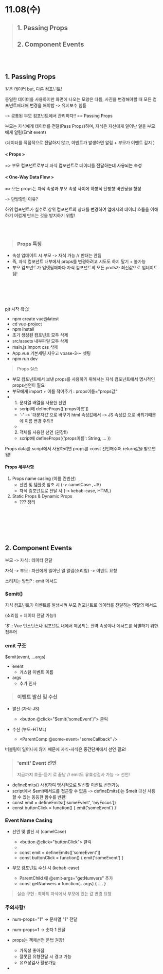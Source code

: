 # 11.08(수)

> ## 1. Passing Props
> ## 2. Component Events
>

<br>
<br>

## 1. Passing Props

같은 데이터 but, 다른 컴포넌트!

동일한 데이터를 사용하지만 화면에 나오는 모양은 다름, 사진을 변경해야할 때 모든 컴포넌트에대해 변경을 해야함 -> 유지보수 힘듦

-> 공통된 부모 컴포넌트에서 관리하자!! == Passing Props


부모는 자식에게 데이터를 전달(Pass Props)하며, 자식은 자신에게 일어난 일을 부모에게 알림(Emit event) 

(데이터를 직접적으로 전달하지 않고, 이벤트가 발생하면 알림 + 부모가 이벤트 감지 )

#### < Props >
=> 부모 컴포넌트로부터 자식 컴포넌트로 데이터를 전달하는데 사용되는 속성

#### < One-Way Data Flow >
=> 모든 props는 자식 속성과 부모 속성 사이에 하향식 단방향 바인딩을 형성

-> 단방향인 이유?

하위 컴포넌트가 실수로 상위 컴포넌트의 상태를 변경하여 앱에서의 데이터 흐름을 이해하기 어렵게 만드는 것을 방지하기 위함!


<br>
<br>

> ### Props 특징
- 속성 업데이트 시 부모 -> 자식 가능 // 반대는 안됨 
- 즉, 자식 컴포넌트 내부에서 props를 변경하려고 시도도 하지 말기 + 불가능
- 부모 컴포넌트가 업뎃될때마다 자식 컴포넌트의 모든 prots가 최신값으로 업데이트 됨!

<br>
<br>
<br>
<br>

pjt 시작 복습!
- npm create vue@latest
- cd vue-project
- npm install
- 초기 생성된 컴포넌트 모두 삭제
- src/assets 내부파일 모두 삭제
- main.js import css 삭제
- App.vue 기본세팅 지우고 vbase-3-~ 셋팅
- npm run dev


> Props 실습
>

- 부모 컴포넌트에서 보낸 props를 사용하기 위해서는 자식 컴포넌트에서 명시적인 props선언이 필요
- 부모에게 import + 이름 적어주기 : props이름="props값"
- 
  1. 문자열 배열을 사용한 선언
   - script에 defineProps(['props이름']) 
   - '-' -> '대문자값'으로 바꾸기 html 속성값에서 -> JS 속성값 으로 바뀌기때문에 이름 변경 주의!!
    - 
  2. 객체를 사용한 선언 (권장!!)
   - script에 defineProps({'props이름': String, ... }) 


Props data를 script에서 사용하려면 props를 const 선언해주어 return값을 받으면 됨!!
  

#### Props 세부사항
1. Props name casing (이름 컨벤션)
   - 선언 및 템플릿 참조 시 (-> camelCase , JS)
   - 자식 컴포넌트로 전달 시 (-> kebab-case, HTML)
2. Static Props & Dynamic Props
   - ??? 정리


<br>
<br>
<br>
<br>
<br>

## 2. Component Events

부모 -> 자식 : 데이터 전달

자식 -> 부모 : 자신에게 일어난 일 알림(소리침) -> 이벤트 요청

소리치는 방법? : emit 메서드

### $emit()
자식 컴포넌트가 이벤트를 발생시켜 부모 컴포넌트로 데이터를 전달하는 역할의 메서드

(소리침 + 데이터 전달 가능!)

'$' : Vue 인스턴스나 컴포넌트 내에서 제공되는 전역 속성이나 메서드를 식별하기 위한 접두어


### emit 구조

$emit(event, ...args)
- event
  - 커스텀 이벤트 이름
- args
  - 추가 인자


> ### 이벤트 발신 및 수신
>

- 발신 (자식-JS)
  - <button @click="$emit('someEvent')"> 클릭 </button>
  
- 수신 (부모-HTML)
  - <ParentComp @some-event="someCallback" />


버블링이 일어나지 않기 때문에 자식-자식은 중간단계에서 선언 필요!


> ### 'emit' Event 선언
> 지금까지 호출-듣기 로 끝남 // emit도 유효성검사 가능 -> 선언!
>

- defineEmits() 사용하여 명시적으로 발신할 이벤트 선언가능
- script에서 $emit메서드를 접근할 수 없음 -> defineEmits()는 $meit 대신 사용할 수 있는 동등한 함수를 반환!
- const emit = defineEmits(['someEvent', 'myFocus'])
- const buttonClick = function() { emit('someEvent') }


### Event Name Casing
- 선언 및 발신 시 (camelCase)
  - <button @click="buttonClick"> 클릭 </button>
  - 
  - const emit = defineEmits(['someEvent'])
  - const buttonClick = function() { emit('someEvent') }

- 부모 컴포넌트 수신 시 (kebab-case)
  - ParentChild 에 @emit-args="getNumvers" 추가
  - const getNumvers = function(...args) { .... }



> 실습 구현 : 최하위 자식에서 부모에 있는 값 변경 요청
>

### 주의사항!
- num-props="1"  -> 문자열 "1" 전달
- num-props=1  -> 숫자 1 전달

- props는 객체선언 문법 권장!
  - 가독성 좋아짐
  - 잘못된 유형전달 시 경고 가능
  - 유효성검사 활용가능
- 